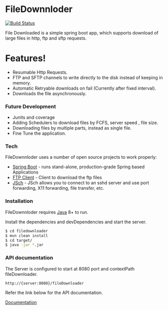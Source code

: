 # FileDownnloder

[![Build Status](https://travis-ci.org/joemccann/dillinger.svg?branch=master)](https://travis-ci.org/joemccann/dillinger)

File Downloaded is a simple spring boot app, which supports  download of large files in http, ftp and sftp requests.

# Features!

  - Resumable Http Requests.
  - FTP and SFTP channels to write directly to the disk instead of keeping in memory.
  - Automatic Retryable downloads on fail (Currently after fixed interval).
  - Downloads the file asynchronously.

### Future Development
  - Junits and coverage
  - Adding Schedulers to download files by FCFS, server speed , file size.
  - Downloading files by multiple parts, instead as single file.
  - Fine Tune the application.

### Tech

FileDownnloder uses a number of open source projects to work properly:

* [Spring Boot](https://spring.io/projects/spring-boot) -  runs stand-alone, production-grade Spring based Applications
* [FTP Client](https://commons.apache.org/net/apidocs/org/apache/commons/net/ftp/FTPClient.html) - Client to download the ftp files
* [JSch](http://www.jcraft.com/jsch/) - JSch allows you to connect to an sshd server and use port forwarding, X11 forwarding, file transfer, etc.

### Installation

FileDownnloder requires [Java](https://www.oracle.com/technetwork/java/javase/downloads/jdk8-downloads-2133151.html) 8+ to run.

Install the dependencies and devDependencies and start the server.

```sh
$ cd filedownloader
$ mvn clean install
$ cd target/
$ java -jar *.jar
```

### API documentation
The Server is configured to start at 8080 port and contextPath fileDownloader.

```
http://{server:8080}/fileDownloader
```

Refer the link below for the API documentation.

[Documentation](https://documenter.getpostman.com/view/97091/S11RKFZm#1f61ad0d-d25d-fbd1-b512-100a142543f3)

